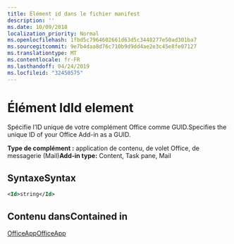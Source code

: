 ```yaml
---
title: Élément id dans le fichier manifest
description: ''
ms.date: 10/09/2018
localization_priority: Normal
ms.openlocfilehash: 1fbd5c7964602661d63d5c3448277e50ad301ba7
ms.sourcegitcommit: 9e7b4daa8d76c710b9d9dd4ae2e3c45e8fe07127
ms.translationtype: MT
ms.contentlocale: fr-FR
ms.lasthandoff: 04/24/2019
ms.locfileid: "32450575"
---
```

# <a name="id-element"></a><span data-ttu-id="64185-102">Élément Id</span><span class="sxs-lookup"><span data-stu-id="64185-102">Id element</span></span>

<span data-ttu-id="64185-103">Spécifie l’ID unique de votre complément Office comme GUID.</span><span class="sxs-lookup"><span data-stu-id="64185-103">Specifies the unique ID of your Office Add-in as a GUID.</span></span>

<span data-ttu-id="64185-104">**Type de complément :** application de contenu, de volet Office, de messagerie (Mail)</span><span class="sxs-lookup"><span data-stu-id="64185-104">**Add-in type:** Content, Task pane, Mail</span></span>

## <a name="syntax"></a><span data-ttu-id="64185-105">Syntaxe</span><span class="sxs-lookup"><span data-stu-id="64185-105">Syntax</span></span>

```XML
<Id>string</Id>
```

## <a name="contained-in"></a><span data-ttu-id="64185-106">Contenu dans</span><span class="sxs-lookup"><span data-stu-id="64185-106">Contained in</span></span>

[<span data-ttu-id="64185-107">OfficeApp</span><span class="sxs-lookup"><span data-stu-id="64185-107">OfficeApp</span></span>](officeapp.md)

